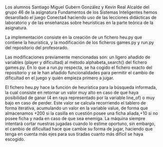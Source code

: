 Los alumnos Santiago Miguel Gubern González y Kevin Real Alcalde del grupo 46 de la asignatura Fundamentos de los Sistemas Inteligentes hemos desarollado el juego Conecta4 haciendo uso de las lecciones didácticas de laboratorio y de las enseñanzas sobre heurísticas en la parte teórica de la asignatura.

La implementación consiste en la creación de un fichero heu.py que contiene la heurística, y la modificación de los ficheros games.py y run.py del repositorio del profesorado.

Las modificaciones previamente mencionadas son: un ligero añadido de variables (player y dificultad) al método alphabeta_search() del fichero games.py. En lo que a run.py respecta, se ha cogido el fichero exacto del repositorio y se le han añadido funcionalidades para permitir el cambio de dificultad en el juego y quién empieza primero a jugar.

El fichero heu.py hace la función de heurística para la búsqueda informada, la cual consiste en retornar un valor muy alto en caso de que haya posibilidad de ganar (4 en raya representado por la variable line_of) o muy bajo en caso de perder. Este valor se calcula recorriendo el tablero de forma iterativa, acumulando un valor en la variable value, de forma que almacenamos +200 si la casilla en cuestión posee una ficha aliada,+10 si no posee ficha y nada en caso de que sea enemiga. La máquina siempre intentará cortar nuestras jugadas cuando lo estime oportuno, sin embargo, el cambio de dificultad hace que cambie su forma de jugar, haciendo que tenga en cuenta más ejes para sus tiradas cuanto más difícil se haya escogido.
